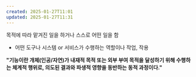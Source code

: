 ```yaml
---
created: 2025-01-27T11:01
updated: 2025-01-27T11:31
---
```

목적에 따라 맡겨진 일을 하거나 스스로 어떤 일을 함 


- 어떤 도구나 시스템 or 서비스가 수행하는 역할이나 작업, 작용

**"기능이란 개체(인공/자연)가 내재적 목적 또는 외부 부여 목적을 달성하기 위해 수행하는 체계적 행위로, 의도된 결과와 파생적 영향을 동반하는 동적 과정이다."**